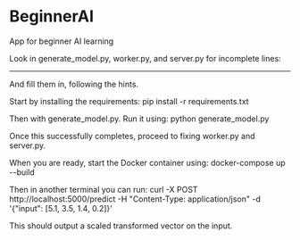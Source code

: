 # BeginnerAI
App for beginner AI learning

Look in generate_model.py, worker.py, and server.py for incomplete lines:
_____
And fill them in, following the hints.

Start by installing the requirements:
pip install -r requirements.txt

Then with generate_model.py. Run it using:
python generate_model.py

Once this successfully completes, proceed to fixing worker.py and server.py.

When you are ready, start the Docker container using:
docker-compose up --build

Then in another terminal you can run:
curl -X POST http://localhost:5000/predict -H "Content-Type: application/json" -d '{"input": [5.1, 3.5, 1.4, 0.2]}'

This should output a scaled transformed vector on the input.